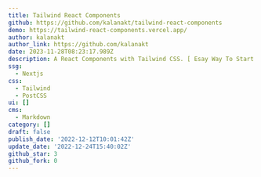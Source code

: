 ```yaml
---
title: Tailwind React Components
github: https://github.com/kalanakt/tailwind-react-components
demo: https://tailwind-react-components.vercel.app/
author: kalanakt
author_link: https://github.com/kalanakt
date: 2023-11-28T08:23:17.989Z
description: A React Components with Tailwind CSS. [ Esay Way To Start Your React App ]
ssg:
  - Nextjs
css:
  - Tailwind
  - PostCSS
ui: []
cms:
  - Markdown
category: []
draft: false
publish_date: '2022-12-12T10:01:42Z'
update_date: '2022-12-24T15:40:02Z'
github_star: 3
github_fork: 0
---
```


